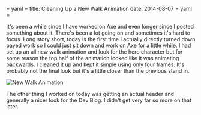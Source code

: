 = yaml =
title: Cleaning Up a New Walk Animation
date: 2014-08-07
= yaml =

It's been a while since I have worked on Axe and even longer since I posted something about it. There's been a lot going on and sometimes it's hard to focus. Long story short, today is the first time I actually directly turned down payed work so I could just sit down and work on Axe for a little while. I had set up an all new walk animation and look for the hero character but for some reason the top half of the animation looked like it was animating backwards. I cleaned it up and kept it simple using only four frames. It's probably not the final look but it's a little closer than the previous stand in.

![New Walk Animation](/images/posts/027-new-hero-sprite-aug-2014.gif)

The other thing I worked on today was getting an actual header and generally a nicer look for the Dev Blog. I didn't get very far so more on that later.


